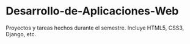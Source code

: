 # Desarrollo-de-Aplicaciones-Web
Proyectos y tareas hechos durante el semestre. Incluye  HTML5, CSS3, Django, etc.
